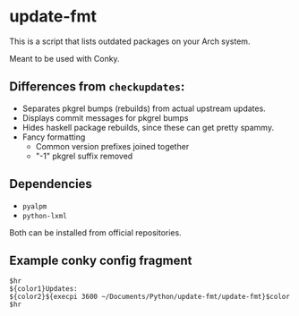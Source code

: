 # update-fmt

This is a script that lists outdated packages on your Arch system.

Meant to be used with Conky.

## Differences from `checkupdates`:

- Separates pkgrel bumps (rebuilds) from actual upstream updates.
- Displays commit messages for pkgrel bumps
- Hides haskell package rebuilds, since these can get pretty spammy.
- Fancy formatting
  - Common version prefixes joined together
  - "-1" pkgrel suffix removed

## Dependencies

- `pyalpm`
- `python-lxml`

Both can be installed from official repositories.

## Example conky config fragment
```
$hr
${color1}Updates:
${color2}${execpi 3600 ~/Documents/Python/update-fmt/update-fmt}$color
$hr
```